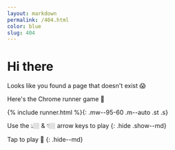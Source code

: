 ```yaml
---
layout: markdown
permalink: /404.html
color: blue
slug: 404
---
```


# Hi there

Looks like you found a page that doesn't exist 😱

Here's the Chrome runner game 🌵

{% include runner.html %}{: .mw--95-60 .m--auto .st .s}


Use the 👆🏼 & 👇🏼 arrow keys to play
{: .hide .show--md}


Tap to play 🤘
{: .hide--md}
